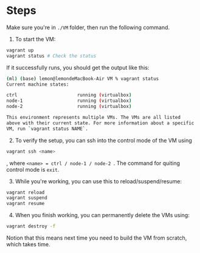 # Steps

Make sure you're in `./VM` folder, then run the following command.

1. To start the VM:

```bash
vagrant up
vagrant status # Check the status
```

If it successfully runs, you should get the output like this:

```bash
(ml) (base) lemon@lemondeMacBook-Air VM % vagrant status
Current machine states:

ctrl                      running (virtualbox)
node-1                    running (virtualbox)
node-2                    running (virtualbox)

This environment represents multiple VMs. The VMs are all listed
above with their current state. For more information about a specific
VM, run `vagrant status NAME`.
```

2. To verify the setup, you can ssh into the control mode of the VM using 
```bash
vagrant ssh <name>
```
, where `<name> = ctrl / node-1 / node-2 `. The command for quiting control mode is `exit`.

3. While you're working, you can use this to reload/suspend/resume:
```bash
vagrant reload
vagrant suspend
vagrant resume
```

4. When you finish working, you can permanently delete the VMs using:
```bash
vagrant destroy -f
```
Notion that this means next time you need to build the VM from scratch, which takes time.